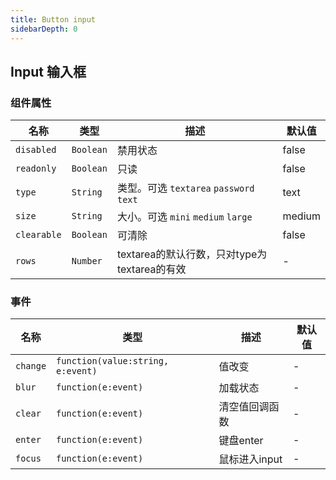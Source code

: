 ```yaml
---
title: Button input
sidebarDepth: 0
---
```


## Input 输入框

<ClientOnly>
  <doc-input/>
</ClientOnly>

### 组件属性

| 名称       | 类型      | 描述                               | 默认值 |
| ---------- | --------- | ---------------------------------- | ------ |
| `disabled` | `Boolean` | 禁用状态                           | false  |
| `readonly`     | `Boolean`  | 只读 | false |
| `type`     | `String`  | 类型。可选 `textarea` `password` `text` | text |
| `size`     | `String`  | 大小。可选 `mini` `medium` `large` | medium |
| `clearable`     | `Boolean`  | 可清除 | false |
| `rows`     | `Number`  | textarea的默认行数，只对type为textarea的有效 | -      |




### 事件
| 名称       | 类型      | 描述                                                     | 默认值 |
| ---------- | --------- | -------------------------------------------------------- | ------ |
| `change` | `function(value:string, e:event)` | 值改变                                            | - |
| `blur` | `function(e:event)` | 加载状态                                                 | -  |
| `clear` | `function(e:event)` | 清空值回调函数 | -      |
| `enter` | `function(e:event)` | 键盘enter                                  | -  |
| `focus` | `function(e:event)` | 鼠标进入input                                    | -  |

